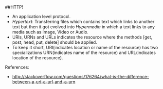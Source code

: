 ##HTTP!
- An application level protocol.
- *Hypertext*: Transferring files which contains text which links to another text but then it got evolved into *Hypermedia* in which a text links to any media such as Image, Video or Audio.
- URIs, URNs and URLs indicates the resource where the methods [get, post, head, put, delete] should be applied.
- To keep it short, URI(indicates location or name of the resource) has two specializations URN(indicates name of the resource) and URL(indicates location of the resource).














References:
- http://stackoverflow.com/questions/176264/what-is-the-difference-between-a-uri-a-url-and-a-urn
